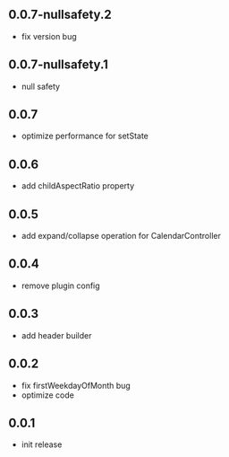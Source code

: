 ## 0.0.7-nullsafety.2

* fix version bug

## 0.0.7-nullsafety.1

* null safety

## 0.0.7

* optimize performance for setState

## 0.0.6

* add childAspectRatio property

## 0.0.5

* add expand/collapse operation for CalendarController

## 0.0.4

* remove plugin config

## 0.0.3

* add header builder

## 0.0.2

* fix firstWeekdayOfMonth bug
* optimize code

## 0.0.1

* init release
